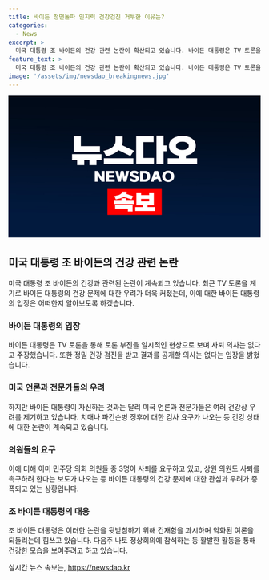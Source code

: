 ```yaml
---
title: 바이든 정면돌파 인지력 건강검진 거부한 이유는?
categories:
  - News
excerpt: >
  미국 대통령 조 바이든의 건강 관련 논란이 확산되고 있습니다. 바이든 대통령은 TV 토론을 계기로 건강상 우려에 대한 강력한 반박을 하며 정면 돌파를 선언했지만, 정밀 건강 검진 결과를 공개할 의사는 없다고 밝혀 건강 검진을 받을 의향이 없음을 전했습니다. 이에 더해 미 언론과 정치인들의 건강상 우려를 쏟아내고 있는 가운데, 바이든은 건재함을 과시해 악화된 여론을 되돌리기 위해 노력하고 있습니다.
feature_text: >
  미국 대통령 조 바이든의 건강 관련 논란이 확산되고 있습니다. 바이든 대통령은 TV 토론을 계기로 건강상 우려에 대한 강력한 반박을 하며 정면 돌파를 선언했지만, 정밀 건강 검진 결과를 공개할 의사는 없다고 밝혀 건강 검진을 받을 의향이 없음을 전했습니다. 이에 더해 미 언론과 정치인들의 건강상 우려를 쏟아내고 있는 가운데, 바이든은 건재함을 과시해 악화된 여론을 되돌리기 위해 노력하고 있습니다.
image: '/assets/img/newsdao_breakingnews.jpg'
---
```


<p><img src="/assets/img/newsdao_breakingnews.jpg" alt="implanttips 속보" /></p>

<h2 data-ke-size="size26">미국 대통령 조 바이든의 건강 관련 논란</h2>

<p data-ke-size="size16">미국 대통령 조 바이든의 건강과 관련된 논란이 계속되고 있습니다. 최근 TV 토론을 계기로 바이든 대통령의 건강 문제에 대한 우려가 더욱 커졌는데, 이에 대한 바이든 대통령의 입장은 어떠한지 알아보도록 하겠습니다.</p>

<h3 data-ke-size="size20">바이든 대통령의 입장</h3>

<p data-ke-size="size16">바이든 대통령은 TV 토론을 통해 토론 부진을 일시적인 현상으로 보며 사퇴 의사는 없다고 주장했습니다. 또한 정밀 건강 검진을 받고 결과를 공개할 의사는 없다는 입장을 밝혔습니다.</p>

<h3 data-ke-size="size20">미국 언론과 전문가들의 우려</h3>

<p data-ke-size="size16">하지만 바이든 대통령이 자신하는 것과는 달리 미국 언론과 전문가들은 여러 건강상 우려를 제기하고 있습니다. 치매나 파킨슨병 징후에 대한 검사 요구가 나오는 등 건강 상태에 대한 논란이 계속되고 있습니다.</p>

<h3 data-ke-size="size20">의원들의 요구</h3>

<p data-ke-size="size16">이에 더해 이미 민주당 의회 의원들 중 3명이 사퇴를 요구하고 있고, 상원 의원도 사퇴를 촉구하려 한다는 보도가 나오는 등 바이든 대통령의 건강 문제에 대한 관심과 우려가 증폭되고 있는 상황입니다.</p>

<h3 data-ke-size="size20">조 바이든 대통령의 대응</h3>

<p data-ke-size="size16">조 바이든 대통령은 이러한 논란을 뒷받침하기 위해 건재함을 과시하며 악화된 여론을 되돌리는데 힘쓰고 있습니다. 다음주 나토 정상회의에 참석하는 등 활발한 활동을 통해 건강한 모습을 보여주려고 하고 있습니다.</p>
실시간 뉴스 속보는, <a href="https://newsdao.kr" rel="dofollow">https://newsdao.kr</a>


